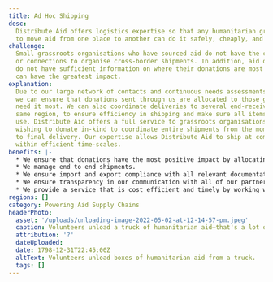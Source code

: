 ```yaml
---
title: Ad Hoc Shipping
desc:
  Distribute Aid offers logistics expertise so that any humanitarian group seeking
  to move aid from one place to another can do it safely, cheaply, and efficiently.
challenge:
  Small grassroots organisations who have sourced aid do not have the capacity
  or connections to organise cross-border shipments. In addition, aid donating groups
  do not have sufficient information on where their donations are most needed and
  can have the greatest impact.
explanation:
  Due to our large network of contacts and continuous needs assessments,
  we can ensure that donations sent through us are allocated to those groups that
  need it most. We can also coordinate deliveries to several end-receivers in the
  same region, to ensure efficiency in shipping and make sure all items go to immediate
  use. Distribute Aid offers a full service to grassroots organisations and corporations
  wishing to donate in-kind to coordinate entire shipments from the moment of pick-up
  to final delivery. Our expertise allows Distribute Aid to ship at competitive prices
  within efficient time-scales.
benefits: |-
  * We ensure that donations have the most positive impact by allocating them where they are most needed.
  * We manage end to end shipments.
  * We ensure import and export compliance with all relevant documentation.
  * We ensure transparency in our communication with all of our partners.
  * We provide a service that is cost efficient and timely by working with a range of commercial shippers.
regions: []
category: Powering Aid Supply Chains
headerPhoto:
  asset: '/uploads/unloading-image-2022-05-02-at-12-14-57-pm.jpeg'
  caption: Volunteers unload a truck of humanitarian aid—that's a lot of boxes!
  attribution: '?'
  dateUploaded:
  date: 1798-12-31T22:45:00Z
  altText: Volunteers unload boxes of humanitarian aid from a truck.
  tags: []
---
```


